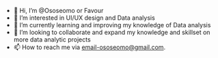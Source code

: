 - 👋 Hi, I’m @Ososeomo or Favour
- 👀 I’m interested in UI/UX design and Data analysis
- 🌱 I’m currently learning and improving my knowledge of Data analysis
- 💞️ I’m looking to collaborate and expand my knowledge and skillset on more data analytic projects
- 📫 How to reach me via email-ososeomo@gmail.com.

<!---
Ososeomo/Ososeomo is a ✨ special ✨ repository because its `README.md` (this file) appears on your GitHub profile.
You can click the Preview link to take a look at your changes.
--->
